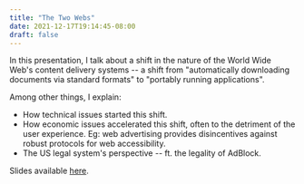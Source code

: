 ```yaml
---
title: "The Two Webs"
date: 2021-12-17T19:14:45-08:00
draft: false
---
```


In this presentation, I talk about a shift in the nature of the World Wide
Web's content delivery systems -- a shift from "automatically downloading
documents via standard formats" to "portably running applications". 

Among other things, I explain: 

- How technical issues started this shift. 
- How economic issues accelerated this shift, often to the detriment of the
  user experience. Eg: web advertising provides disincentives against
  robust protocols for web accessibility. 
- The US legal system's perspective -- ft. the legality of AdBlock. 

Slides available [here](/binary-search-club/two-webs.pdf). 
